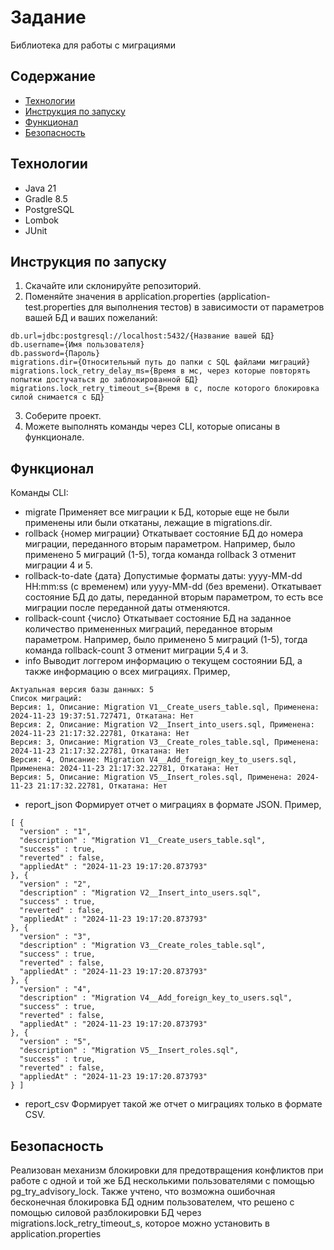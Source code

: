 # Задание
Библиотека для работы с миграциями
## Содержание 
- [Технологии](#технологии)
- [Инструкция по запуску](#инструкция-по-запуску)
- [Функционал](#Функционал)
- [Безопасность](#Безопасность)
## Технологии
- Java 21
- Gradle 8.5
- PostgreSQL
- Lombok
- JUnit
## Инструкция по запуску
1. Скачайте или склонируйте репозиторий.
2. Поменяйте значения в application.properties (application-test.properties для выполнения тестов) в зависимости от параметров вашей БД и ваших пожеланий:
```
db.url=jdbc:postgresql://localhost:5432/{Название вашей БД}
db.username={Имя пользователя}
db.password={Пароль}
migrations.dir={Относительный путь до папки с SQL файлами миграций}
migrations.lock_retry_delay_ms={Время в мс, через которые повторять попытки достучаться до заблокированной БД}
migrations.lock_retry_timeout_s={Время в с, после которого блокировка силой снимается с БД}
```
3. Соберите проект.
4. Можете выполнять команды через CLI, которые описаны в функционале.
## Функционал
Команды CLI:
- migrate
Применяет все миграции к БД, которые еще не были применены или были откатаны, лежащие в migrations.dir.
- rollback {номер миграции}
  Откатывает состояние БД до номера миграции, переданного вторым параметром. Например, было применено 5 миграций (1-5), тогда команда rollback 3 отменит миграции 4 и 5. 
- rollback-to-date {дата}
  Допустимые форматы даты: yyyy-MM-dd HH:mm:ss (с временем) или yyyy-MM-dd (без времени). Откатывает состояние БД до даты, переданной вторым параметром, то есть все миграции после переданной даты отменяются.
- rollback-count {число}
  Откатывает состояние БД на заданное количество примененных миграций, переданное вторым параметром. Например, было применено 5 миграций (1-5), тогда команда rollback-count 3 отменит миграции 5,4 и 3. 
- info
    Выводит логгером информацию о текущем состоянии БД, а также информацию о всех миграциях. Пример,
```
Актуальная версия базы данных: 5
Список миграций:
Версия: 1, Описание: Migration V1__Create_users_table.sql, Применена: 2024-11-23 19:37:51.727471, Откатана: Нет
Версия: 2, Описание: Migration V2__Insert_into_users.sql, Применена: 2024-11-23 21:17:32.22781, Откатана: Нет
Версия: 3, Описание: Migration V3__Create_roles_table.sql, Применена: 2024-11-23 21:17:32.22781, Откатана: Нет
Версия: 4, Описание: Migration V4__Add_foreign_key_to_users.sql, Применена: 2024-11-23 21:17:32.22781, Откатана: Нет
Версия: 5, Описание: Migration V5__Insert_roles.sql, Применена: 2024-11-23 21:17:32.22781, Откатана: Нет
```
- report_json
  Формирует отчет о миграциях в формате JSON. Пример,
```
[ {
  "version" : "1",
  "description" : "Migration V1__Create_users_table.sql",
  "success" : true,
  "reverted" : false,
  "appliedAt" : "2024-11-23 19:17:20.873793"
}, {
  "version" : "2",
  "description" : "Migration V2__Insert_into_users.sql",
  "success" : true,
  "reverted" : false,
  "appliedAt" : "2024-11-23 19:17:20.873793"
}, {
  "version" : "3",
  "description" : "Migration V3__Create_roles_table.sql",
  "success" : true,
  "reverted" : false,
  "appliedAt" : "2024-11-23 19:17:20.873793"
}, {
  "version" : "4",
  "description" : "Migration V4__Add_foreign_key_to_users.sql",
  "success" : true,
  "reverted" : false,
  "appliedAt" : "2024-11-23 19:17:20.873793"
}, {
  "version" : "5",
  "description" : "Migration V5__Insert_roles.sql",
  "success" : true,
  "reverted" : false,
  "appliedAt" : "2024-11-23 19:17:20.873793"
} ]
```
- report_csv
  Формирует такой же отчет о миграциях только в формате CSV. 
## Безопасность
Реализован механизм блокировки для предотвращения конфликтов при работе с одной и той же БД несколькими пользователями с помощью pg_try_advisory_lock. Также учтено, что возможна ошибочная бесконечная блокировка БД одним пользователем, что решено с помощью силовой разблокировки БД через migrations.lock_retry_timeout_s, которое можно установить в application.properties
